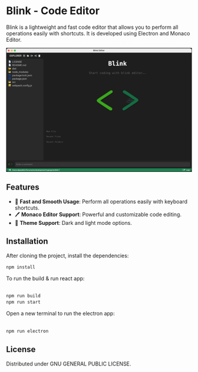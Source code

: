 # Blink - Code Editor


<div style="display: flex; align-items: center; justify-content: center;">
    <div>Blink is a lightweight and fast code editor that allows you to perform all operations easily with shortcuts. It is developed using Electron and Monaco Editor.</div>
</div>

<p align="center">
<img src="https://github.com/alperakkin/blink/blob/main/src/public/image/blink.png" style="display: block; margin: auto;self-align:center;" width="600">
</p>

## Features
- 🚀 **Fast and Smooth Usage**: Perform all operations easily with keyboard shortcuts.
- 🖊️ **Monaco Editor Support**: Powerful and customizable code editing.
- 🎨 **Theme Support**: Dark and light mode options.

## Installation
After cloning the project, install the dependencies:
```bash
npm install
```
To run the build & run react app:
```bash

npm run build
npm run start
```

Open a new terminal to run the electron app:
```bash

npm run electron
```

## License
Distributed under GNU GENERAL PUBLIC LICENSE.


